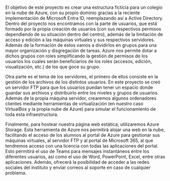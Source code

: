 El objetivo de este proyecto es crear una estructura ficticia para un colegio en la nube de Azure, con su propio dominio gracias a la reciente implementación de Microsoft Entra ID, reemplazando así a Active Directory.
Dentro del proyecto nos encontramos con la parte de usuarios, que está formado por la propia creación de usuarios (con sus respectivos permisos dependiendo de su situación dentro del centro), además de la limitación de acceso y edición a las máquinas virtuales y sus respectivos servidores. Además de la formación de estos vamos a dividirlos en grupos para una mayor organización y disgregación de tareas. Azure nos permite dotar a dichos grupos con roles simplificando la gestión de permisos de los usuarios los cuales serán beneficiarios de los roles (accesos, edición, visualización, etc.) de los que goce su grupo.

Otra parte es el tema de los servidores, el primero de ellos consiste en la gestión de los archivos de los distintos usuarios. En este proyecto se creó un servidor FTP para que los usuarios puedan tener un espacio donde guardar sus archivos y distribuirlo entre los niveles y grupos de usuarios. Además de la propia máquina servidor, crearemos algunos ordenadores clientes mediante herramientas de virtualización (en nuestro caso VirtualBox y la propia nube de Azure) para simular el funcionamiento de toda esta infraestructura.

Finalmente, para hostear nuestra página web estática, utilizaremos Azure Storage. Esta herramienta de Azure nos permitirá alojar una web en la nube, facilitando el acceso de los alumnos al portal de Azure para gestionar sus máquinas virtuales, al servidor FTP y al portal de Microsoft 365, al que tendremos acceso con una licencia con todas las aplicaciones del portal. Esto permitirá el uso de Teams para mensajes instantáneos entre los diferentes usuarios, así como el uso de Word, PowerPoint, Excel, entre otras aplicaciones. Además, ofrecerá la posibilidad de acceder a las redes sociales del instituto y enviar correos al soporte en caso de cualquier problema.
